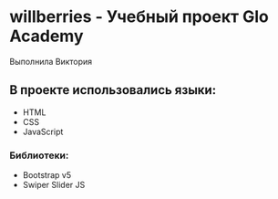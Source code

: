 # willberries - Учебный проект Glo Academy
Выполнила Виктория

## В проекте использовались языки:
- HTML
- CSS
- JavaScript

### Библиотеки:
- Bootstrap v5
- Swiper Slider JS

